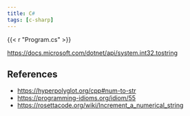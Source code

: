 ```yaml
---
title: C#
tags: [c-sharp]
---
```


{{< r "Program.cs" >}}

<https://docs.microsoft.com/dotnet/api/system.int32.tostring>

## References

- <https://hyperpolyglot.org/cpp#num-to-str>
- <https://programming-idioms.org/idiom/55>
- <https://rosettacode.org/wiki/Increment_a_numerical_string>
